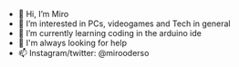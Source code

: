 - 👋 Hi, I’m Miro
- 👀 I’m interested in PCs, videogames and Tech in general
- 🌱 I’m currently learning coding in the arduino ide
- 💞️ I'm always looking for help
- 📫 Instagram/twitter: @mirooderso


